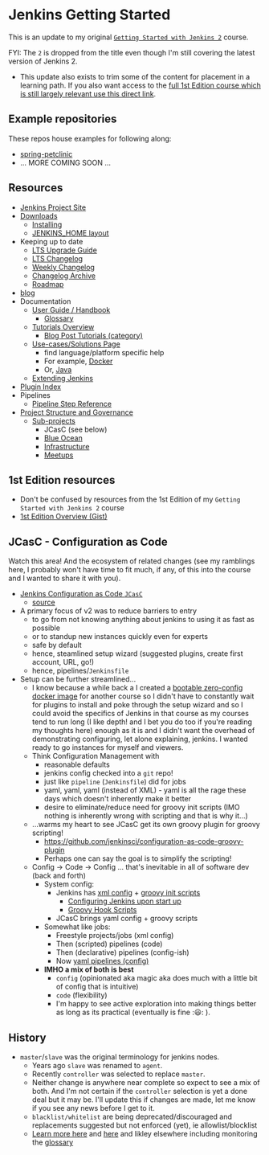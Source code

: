 # Jenkins Getting Started

This is an update to my original [`Getting Started with Jenkins 2`](https://www.pluralsight.com/courses/jenkins-2-getting-started) course.

FYI: The `2` is dropped from the title even though I'm still covering the latest version of Jenkins 2.
- This update also exists to trim some of the content for placement in a learning path. If you also want access to the [full 1st Edition course which is still largely relevant use this direct link](https://www.pluralsight.com/courses/jenkins-2-getting-started).

## Example repositories

These repos house examples for following along:
- [spring-petclinic](./README.spring-petclinic.md)
- ... MORE COMING SOON ...

## Resources

- [Jenkins Project Site](https://www.jenkins.io/)
- [Downloads](https://www.jenkins.io/download)
  - [Installing](https://www.jenkins.io/doc/book/installing/)
  - [JENKINS_HOME layout](https://wiki.jenkins.io/display/jenkins/administering+jenkins)
- Keeping up to date
  - [LTS Upgrade Guide](https://www.jenkins.io/doc/upgrade-guide/)
  - [LTS Changelog](https://www.jenkins.io/changelog-stable)
  - [Weekly Changelog](https://www.jenkins.io/changelog)
  - [Changelog Archive](https://www.jenkins.io/changelog-old)
  - [Roadmap](https://www.jenkins.io/projects/roadmap)
- [blog](https://www.jenkins.io/node/)
- Documentation
  - [User Guide / Handbook](https://www.jenkins.io/doc/)
    - [Glossary](https://www.jenkins.io/doc/book/glossary/)
  - [Tutorials Overview](https://www.jenkins.io/doc/tutorials)
    - [Blog Post Tutorials (category)](https://www.jenkins.io/node/tags/tutorial/)
  - [Use-cases/Solutions Page](https://www.jenkins.io/solutions/)
    - find language/platform specific help
    - For example, [Docker](https://www.jenkins.io/solutions/docker/)
    - Or, [Java](https://www.jenkins.io/solutions/java/)
  - [Extending Jenkins](https://www.jenkins.io/doc/developer/)
- [Plugin Index](https://plugins.jenkins.io/)
- Pipelines
  - [Pipeline Step Reference](https://www.jenkins.io/doc/pipeline/steps)
- [Project Structure and Governance](https://www.jenkins.io/project)
  - [Sub-projects](https://www.jenkins.io/projects/)
    - JCasC (see below)
    - [Blue Ocean](https://www.jenkins.io/projects/blueocean/)
    - [Infrastructure](https://www.jenkins.io/projects/infrastructure/)
    - [Meetups](https://www.jenkins.io/projects/jam/)

## 1st Edition resources

- Don't be confused by resources from the 1st Edition of my `Getting Started with Jenkins 2` course
- [1st Edition Overview (Gist)](https://git.io/vKSVZ)

## JCasC - Configuration as Code

Watch this area! And the ecosystem of related changes (see my ramblings here, I probably won't have time to fit much, if any, of this into the course and I wanted to share it with you).

- [Jenkins Configuration as Code `JCasC`](https://www.jenkins.io/projects/jcasc/)
  - [source](https://github.com/jenkinsci/configuration-as-code-plugin/blob/master/README.md)
- A primary focus of v2 was to reduce barriers to entry
  - to go from not knowing anything about jenkins to using it as fast as possible
  - or to standup new instances quickly even for experts
  - safe by default
  - hence, steamlined setup wizard (suggested plugins, create first account, URL, go!)
  - hence, pipelines/`Jenkinsfile`
- Setup can be further streamlined...
  - I know because a while back a I created a [bootable zero-config docker image](https://hub.docker.com/r/weshigbee/jenkins-bootstrapped) for another course so I didn't have to constantly wait for plugins to install and poke through the setup wizard and so I could avoid the specifics of Jenkins in that course as my courses tend to run long (I like depth! and I bet you do too if you're reading my thoughts here) enough as it is and I didn't want the overhead of demonstrating configuring, let alone explaining, jenkins. I wanted ready to go instances for myself and viewers.
  - Think Configuration Management with
    - reasonable defaults
    - jenkins config checked into a `git` repo!
    - just like `pipeline` (`Jenkinsfile`) did for jobs
    - yaml, yaml, yaml (instead of XML) - yaml is all the rage these days which doesn't inherently make it better
    - desire to eliminate/reduce need for groovy init scripts (IMO nothing is inherently wrong with scripting and that is why it...)
  - ...warms my heart to see JCasC get its own groovy plugin for groovy scripting!
    - <https://github.com/jenkinsci/configuration-as-code-groovy-plugin>
    - Perhaps one can say the goal is to simplify the scripting!
  - Config -> Code -> Config ... that's inevitable in all of software dev (back and forth)
    - System config:
      - Jenkins has [xml config](https://wiki.jenkins.io/display/jenkins/administering+jenkins) + [groovy init scripts](https://wiki.jenkins.io/display/JENKINS/Post-initialization+script)
        - [Configuring Jenkins upon start up](https://wiki.jenkins.io/display/JENKINS/Configuring+Jenkins+upon+start+up)
        - [Groovy Hook Scripts](https://www.jenkins.io/doc/book/managing/groovy-hook-scripts/)
      - JCasC brings yaml config + groovy scripts
    - Somewhat like jobs:
      - Freestyle projects/jobs (xml config)
      - Then (scripted) pipelines (code)
      - Then (declarative) pipelines (config-ish)
      - Now [yaml pipelines (config)](https://plugins.jenkins.io/pipeline-as-yaml/)
    - **IMHO a mix of both is best**
      - `config` (opinionated aka magic aka does much with a little bit of config that is intuitive)
      - `code` (flexibility)
      - I'm happy to see active exploration into making things better as long as its practical (eventually is fine ::smiley:: ).

## History

- `master`/`slave` was the original terminology for jenkins nodes.
  - Years ago `slave` was renamed to `agent`.
  - Recently `controller` was selected to replace `master`.
  - Neither change is anywhere near complete so expect to see a mix of both. And I'm not certain if the `controller` selection is yet a done deal but it may be. I'll update this if changes are made, let me know if you see any news before I get to it.
  - `blacklist/whitelist` are being deprecated/discouraged and replacements suggested but not enforced (yet), ie allowlist/blocklist
  - [Learn more here](https://groups.google.com/g/jenkinsci-dev/c/CLR55wMZwZ8?pli=1) and [here](https://docs.google.com/document/d/11Nr8QpqYgBiZjORplL_3Zkwys2qK1vEvK-NYyYa4rzg/edit#) and likley elsewhere including monitoring the [glossary](https://www.jenkins.io/doc/book/glossary/)
